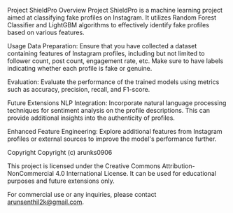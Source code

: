 Project ShieldPro
Overview
Project ShieldPro is a machine learning project aimed at classifying fake profiles on Instagram. It utilizes Random Forest Classifier and LightGBM algorithms to effectively identify fake profiles based on various features.

Usage
Data Preparation: Ensure that you have collected a dataset containing features of Instagram profiles, including but not limited to follower count, post count, engagement rate, etc. Make sure to have labels indicating whether each profile is fake or genuine.

Evaluation: Evaluate the performance of the trained models using metrics such as accuracy, precision, recall, and F1-score.

Future Extensions
NLP Integration: Incorporate natural language processing techniques for sentiment analysis on the profile descriptions. This can provide additional insights into the authenticity of profiles.

Enhanced Feature Engineering: Explore additional features from Instagram profiles or external sources to improve the model's performance further.

Copyright
Copyright (c) arunks0906

This project is licensed under the Creative Commons Attribution-NonCommercial 4.0 International License. It can be used for educational purposes and future extensions only.

For commercial use or any inquiries, please contact arunsenthil2k@gmail.com.
